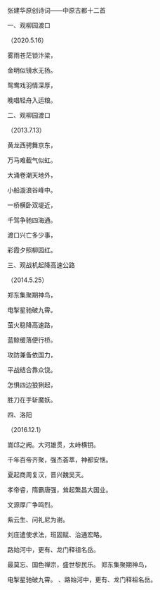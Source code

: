 张建华原创诗词——中原古都十二首

一、观柳园渡口

（2020.5.16）

雾雨苍茫锁汴梁，

金明似镜水无扬。

鸳鸯戏羽情深厚，

晚唱轻舟入运粮。

二、观柳园渡口

（2013.7.13）

黄龙西骋舞京东，

万马难截气似虹。

大涌卷潮天地外，

小船漩浪谷峰中。

一桥横卧双堤近，

千驾争驰四海通。

渡口兴亡多少事，

彩霞夕照柳园红。

三、观战机起降高速公路

（2014.5.25）

郑东集聚期神鸟，

电掣星驰破九霄。

萤火稳降高速路，

蓝鲸缓落便行桥。

攻防兼备依国力，

平战结合靠众饶。

怎惧四边狼猁起，

胜刀在手斩魔妖。

四、洛阳

（2016.12.1）

嵩邙之阙。大河雄贯，太峙横钥。

千年百帝齐聚，强杰荟萃，神都安惬。

夏起商周复汉，晋兴魏吴灭。

孝帝睿，隋霸唐强，耸起繁昌大国业。

文源厚广争鸣烈。

紫云生、问礼尼为谢。

刘庄遣使求法，班固赋、治通宏略。

路始河中，更有、龙门释祖名岳。

最莫忘、国色禅宗，盛世黎民乐。
郑东集聚期神鸟，

电掣星驰破九霄。
、路始河中，更有、龙门释祖名岳。


